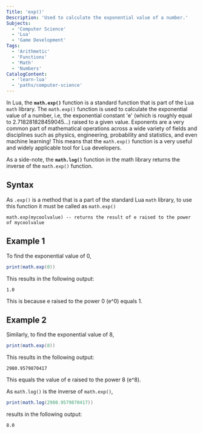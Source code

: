 ```yaml
---
Title: 'exp()'
Description: 'Used to calculate the exponential value of a number.'
Subjects:
  - 'Computer Science'
  - 'Lua'
  - 'Game Development'
Tags:
  - 'Arithmetic'
  - 'Functions'
  - 'Math'
  - 'Numbers'
CatalogContent:
  - 'learn-lua'
  - 'paths/computer-science'
---
```


In Lua, the **`math.exp()`** function is a standard function that is part of the Lua `math` library. The `math.exp()` function is used to calculate the exponential value of a number, i.e, the exponential constant 'e' (which is roughly equal to 2.718281828459045...) raised to a given value. Exponents are a very common part of mathematical operations across a wide variety of fields and disciplines such as physics, engineering, probability and statistics, and even machine learning! This means that the `math.exp()` function is a very useful and widely applicable tool for Lua developers.

As a side-note, the **`math.log()`** function in the math library returns the inverse of the `math.exp()` function.

## Syntax

As `.exp()` is a method that is a part of the standard Lua `math` library, to use this function it must be called as `math.exp()`

```pseudo
math.exp(mycoolvalue) -- returns the result of e raised to the power of mycoolvalue
```

## Example 1

To find the exponential value of 0,

```lua
print(math.exp(0))
```

This results in the following output:

```shell
1.0
```

This is because e raised to the power 0 (e^0) equals 1.

## Example 2

Similarly, to find the exponential value of 8,

```lua
print(math.exp(8))
```

This results in the following output:

```shell
2980.9579870417
```

This equals the value of e raised to the power 8 (e^8).

As `math.log()` is the inverse of `math.exp()`,

```lua
print(math.log(2980.9579870417))
```

results in the following output:

```shell
8.0
```
